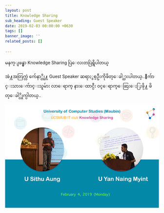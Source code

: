 ```yaml
---
layout: post
title: Knowledge Sharing
sub_heading: Guest Speaker
date: 2019-02-03 00:00:00 +0630
tags: []
banner_image: ''
related_posts: []

---
```

မနက္ျဖန္မွာ Knowledge Sharing ပြဲေလးတပြဲရွိပါတယ္

အဲ႔အတြက္လဲ က်ေနာ္တို႔ Guest Speaker ဆရာႏွစ္ဦးကိုဖိတ္ေခါ္ထားပါတယ္..ေက်ာင္းသားေက်ာင္းသူမ်ား လာေရာက္ နားေထာင္ပီး ၀င္ေရာက္ေဆြးေႏြးဖို႔ ဖိတ္ေခါ္လိုက္ပါတယ္..

![](/uploads/2019/02/24/51410410_298707080834004_9197736618310500352_n.png)